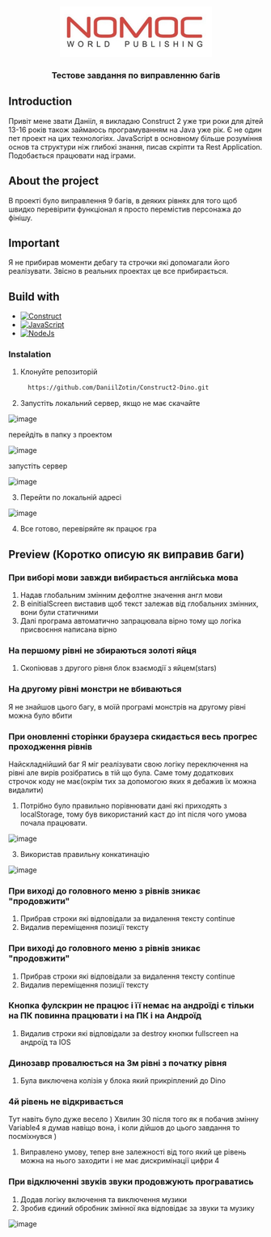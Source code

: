 <br />
<div align="center">
  <a href="https://theraven.tech/">
    <img src="images/nomoc.png" alt="Logo" width="300" height="100">
  </a>

  <h3 align="center" >Тестове завдання по виправленню багів</h3>


    
  </p>
</div>









## Introduction 
Привіт мене звати Данііл, я викладаю Construct 2 уже три роки для дітей 13-16 років також займаюсь програмуванням на Java уже рік.
Є не один пет проект на цих технологіях. JavaScript в основному більше розуміння основ та структури ніж глибокі знання, писав скріпти та Rest Application.
Подобається працювати над іграми.


## About the project 

В проекті було виправлення 9 багів, в деяких рівнях для того щоб швидко перевірити функціонал я просто перемістив персонажа до фінішу.

## Important

Я не прибирав моменти дебагу та строчки які допомагали його реалізувати. Звісно в реальних проектах це все прибирається.

## Build with
* [![Construct][Construct]][Construct-url]
* [![JavaScript][JavaScript]][JavaScript-url]
* [![NodeJs][NodeJs]][NodeJs-url]


### Instalation 
1. Клонуйте репозиторій
   ```sh
     https://github.com/DaniilZotin/Construct2-Dino.git
   ```
2. Запустіть локальний сервер, якщо не має скачайте


  ![image](https://github.com/DaniilZotin/Construct-2-Dino/assets/85665335/44d1c256-978b-467d-bcbb-8dc1b5592bcf)

перейдіть в папку з проектом

![image](https://github.com/DaniilZotin/Construct2-Dino/assets/85665335/92d01c4b-5695-4b15-9aa7-234f7e08cd17)

запустіть сервер

![image](https://github.com/DaniilZotin/Construct2-Dino/assets/85665335/41b5f2d6-33c9-4b9a-b3e9-3dfcb8c49a30)

   
3. Перейти по локальній адресі

![image](https://github.com/DaniilZotin/Construct2-Dino/assets/85665335/4e40b8d7-3ddb-4027-b983-2f859372922e)

4. Все готово, перевіряйте як працює гра






## Preview (Коротко описую як виправив баги)
### При виборі мови завжди вибирається англійська мова 
1. Надав глобальним змінним дефолтне значення англ мови
2. В einitialScreen виставив щоб текст залежав від глобальних змінних, вони були статичними
3. Далі програма автоматично запрацювала вірно тому що логіка присвоєння написана вірно
### На першому рівні не збираються золоті яйця
1. Скопіював з другого рівня блок взаємодії з яйцем(stars)
### На другому рівні монстри не вбиваються
Я не знайшов цього багу, в моїй програмі монстрів на другому рівні можна було вбити
### При оновленні сторінки браузера скидається весь прогрес проходження рівнів
Найскладнійший баг
Я міг реалізувати свою логіку переключення на рівні але вирів розібратись в тій що була.
Саме тому додаткових строчок коду не має(окрім тих за допомогою яких я дебажив їх можна видалити)
1. Потрібно було правильно порівнювати дані які приходять з localStorage, тому був використаний каст до int
після чого умова почала працювати.

![image](https://github.com/DaniilZotin/Construct2-Dino/assets/85665335/b8f4e6f7-d34c-40b4-b5dd-ebf8bee984e9)

3. Використав правильну конкатинацію

![image](https://github.com/DaniilZotin/Construct2-Dino/assets/85665335/fc30d6a5-77f6-4fd1-ba72-4b84f0c67421)

### При виході до головного меню з рівнів зникає "продовжити"
1. Прибрав строки які відповідали за видалення тексту continue
2. Видалив переміщення позиції тексту

### При виході до головного меню з рівнів зникає "продовжити"
1. Прибрав строки які відповідали за видалення тексту continue
2. Видалив переміщення позиції тексту

### Кнопка фулскрин не працює і її немає на андроїді є тільки на ПК повинна працювати і на ПК і на Андроїд
1. Видалив строки які відповідали за destroy кнопки fullscreen на андроїд та IOS

### Динозавр провалюється на 3м рівні з початку рівня
1. Була виключена колізія у блока який прикріплений до Dino

### 4й рівень не відкривається
Тут навіть було дуже весело ) 
Хвилин 30 після того як я побачив змінну Variable4 я думав навіщо вона, і коли дійшов до цього завдання то посміхнувся ) 
1. Виправлено умову, тепер вне залежності від того який це рівень можна на нього заходити і не має дискримінації цифри 4

### При відключенні звуків звуки продовжують програватись
1. Додав логіку включення та виключення музики
2. Зробив єдиний обробник змінної яка відповідає за звуки та музику

![image](https://github.com/DaniilZotin/Construct2-Dino/assets/85665335/dc210e85-82e4-4ba3-9218-1dd10c9047e2)





[Construct]: https://img.shields.io/badge/construct2-2A7BA0?style=for-the-badge&logo=construct3&logoColor=white
[Construct-url]: https://spring.io/projects/spring-framework

[JavaScript]: https://img.shields.io/badge/javascript-F7DF1E?style=for-the-badge&logo=javascript&logoColor=white
[JavaScript-url]: https://spring.io/projects/spring-framework

[NodeJs]: https://img.shields.io/badge/nodejs-339933?style=for-the-badge&logo=nodedotjs&logoColor=white
[NodeJs-url]: https://spring.io/projects/spring-framework
